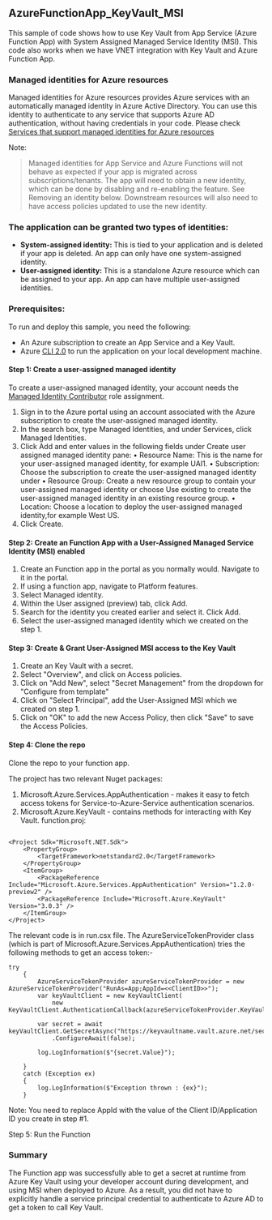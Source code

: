 ## AzureFunctionApp_KeyVault_MSI
This sample of code shows how to use Key Vault from App Service (Azure Function App) with System Assigned Managed Service Identity (MSI). This code also works when we have VNET integration with Key Vault and Azure Function App.

### Managed identities for Azure resources
Managed identities for Azure resources provides Azure services with an automatically managed identity in Azure Active Directory. You can use this identity to authenticate to any service that supports Azure AD authentication, without having credentials in your code. Please check [Services that support managed identities for Azure resources](https://docs.microsoft.com/en-us/azure/active-directory/managed-identities-azure-resources/services-support-managed-identities)

Note:

> Managed identities for App Service and Azure Functions will not behave as expected if your app is migrated across subscriptions/tenants. The app will need to obtain a new identity, which can be done by disabling and re-enabling the feature. See Removing an identity below. Downstream resources will also need to have access policies updated to use the new identity.

### The application can be granted two types of identities:

  
 * <b> System-assigned identity: </b> This is tied to your application and is deleted if your app is deleted. An app can only have one system-assigned identity.                            
 * <b> User-assigned identity: </b> This is a standalone Azure resource which can be assigned to your app. An app can have multiple user-assigned identities.
 
 ### Prerequisites:
To run and deploy this sample, you need the following:

* An Azure subscription to create an App Service and a Key Vault.
* Azure [CLI 2.0](https://docs.microsoft.com/en-us/cli/azure/install-azure-cli?view=azure-cli-latest) to run the application on your local development machine.

#### Step 1: Create a user-assigned managed identity
To create a user-assigned managed identity, your account needs the [Managed Identity Contributor](https://docs.microsoft.com/en-us/azure/role-based-access-control/built-in-roles#managed-identity-contributor) role assignment.

1. Sign in to the Azure portal using an account associated with the Azure subscription to create the user-assigned managed identity.
2. In the search box, type Managed Identities, and under Services, click Managed Identities.
3. Click Add and enter values in the following fields under Create user assigned managed identity pane: • Resource Name: This is the name for your user-assigned managed identity, for example UAI1. • Subscription: Choose the subscription to create the user-assigned managed identity under • Resource Group: Create a new resource group to contain your user-assigned managed identity or choose Use existing to create the user-assigned managed identity in an existing resource group. • Location: Choose a location to deploy the user-assigned managed identity,for example West US.
4. Click Create.

#### Step 2: Create an Function App with a User-Assigned Managed Service Identity (MSI) enabled
1. Create an Function app in the portal as you normally would. Navigate to it in the portal.
2. If using a function app, navigate to Platform features.
3. Select Managed identity.
4. Within the User assigned (preview) tab, click Add.
5. Search for the identity you created earlier and select it. Click Add.
6. Select the user-assigned managed identity which we created on the step 1.

#### Step 3: Create & Grant User-Assigned MSI access to the Key Vault
1. Create an Key Vault with a secret.
2. Select "Overview", and click on Access policies.
3. Click on "Add New", select "Secret Management" from the dropdown for "Configure from template"
4. Click on "Select Principal", add the User-Assigned MSI which we created on step 1.
5. Click on "OK" to add the new Access Policy, then click "Save" to save the Access Policies.

#### Step 4: Clone the repo
Clone the repo to your function app.

The project has two relevant Nuget packages:

1. Microsoft.Azure.Services.AppAuthentication - makes it easy to fetch access tokens for Service-to-Azure-Service authentication scenarios.
2. Microsoft.Azure.KeyVault - contains methods for interacting with Key Vault.
function.proj:
```

<Project Sdk="Microsoft.NET.Sdk">  
    <PropertyGroup>  
        <TargetFramework>netstandard2.0</TargetFramework>  
    </PropertyGroup>  
    <ItemGroup>  
        <PackageReference Include="Microsoft.Azure.Services.AppAuthentication" Version="1.2.0-preview2" />  
		<PackageReference Include="Microsoft.Azure.KeyVault" Version="3.0.3" />
    </ItemGroup>  
</Project>

```
The relevant code is in run.csx file. The AzureServiceTokenProvider class (which is part of Microsoft.Azure.Services.AppAuthentication) tries the following methods to get an access token:-

```
try
    {
        AzureServiceTokenProvider azureServiceTokenProvider = new AzureServiceTokenProvider("RunAs=App;AppId=<<ClientID>>");
        var keyVaultClient = new KeyVaultClient(
            new KeyVaultClient.AuthenticationCallback(azureServiceTokenProvider.KeyVaultTokenCallback));

        var secret = await keyVaultClient.GetSecretAsync("https://keyvaultname.vault.azure.net/secrets/secret")
            .ConfigureAwait(false);

        log.LogInformation($"{secret.Value}");

    }
    catch (Exception ex)
    {
        log.LogInformation($"Exception thrown : {ex}");
    }
```
    
Note: You need to replace AppId with the value of the Client ID/Application ID you create in step #1.

Step 5: Run the Function

### Summary
The Function app was successfully able to get a secret at runtime from Azure Key Vault using your developer account during development, and using MSI when deployed to Azure. As a result, you did not have to explicitly handle a service principal credential to authenticate to Azure AD to get a token to call Key Vault.
